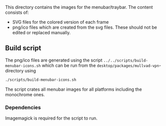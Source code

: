 This directory contains the images for the menubar/traybar. The content consists of:
  * SVG files for the colored version of each frame
  * png/ico files which are created from the svg files. These should not be edited or replaced
  manually.

## Build script
The png/ico files are generated using the script `../../scripts/build-menubar-icons.sh` which can be
run from the `desktop/packages/mullvad-vpn`-directory using
```sh
./scripts/build-menubar-icons.sh
```

The script crates all menubar images for all platforms including the monochrome ones.

### Dependencies
Imagemagick is required for the script to run.

